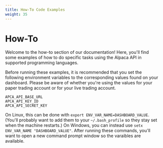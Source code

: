 ```yaml
---
title: How-To Code Examples
weight: 35
---
```


# How-To

Welcome to the how-to section of our documentation! Here, you'll find some examples of how to do specific tasks using
the Alpaca API in supported programming languages.

Before running these examples, it is recommended that you set the following environment variables to the corresponding values found on your dashboard. Please be aware of whether you're using the values for your paper trading account or for your live trading account.
```
APCA_API_BASE_URL
APCA_API_KEY_ID
APCA_API_SECRET_KEY
```
On Linux, this can be done with `export ENV_VAR_NAME=DASHBOARD_VALUE`. (You'll probably want to add them to your `~/.bash_profile` so they stay set when the machine restarts.) On Windows, you can instead use `setx ENV_VAR_NAME "DASHBOARD_VALUE"`. After running these commands, you'll want to open a new command prompt window so the varaibles are available.